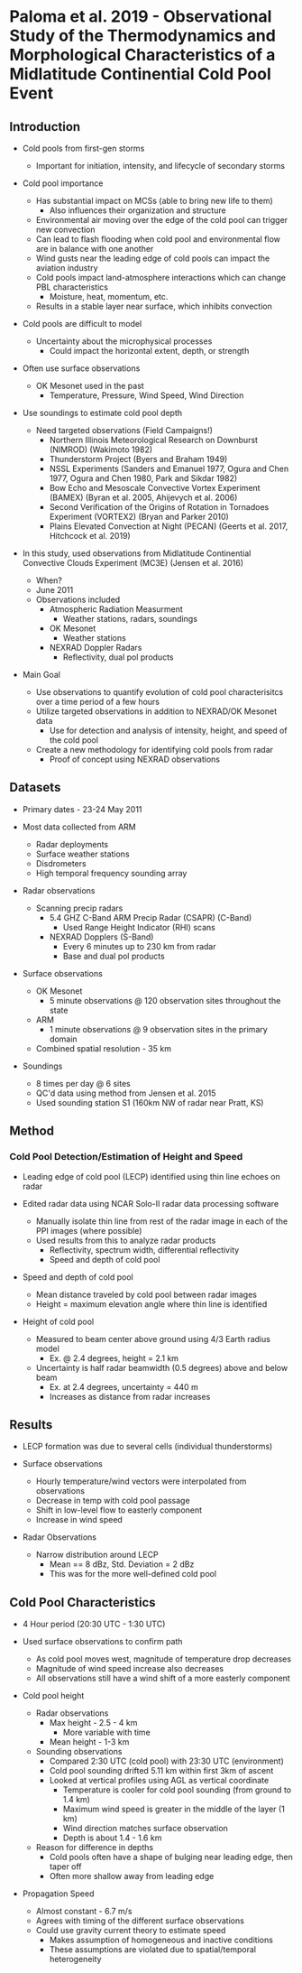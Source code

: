 # Paloma et al. 2019 - Observational Study of the Thermodynamics and Morphological Characteristics of a Midlatitude Continential Cold Pool Event

## Introduction

- Cold pools from first-gen storms
    - Important for initiation, intensity, and lifecycle of secondary storms

- Cold pool importance
    - Has substantial impact on MCSs (able to bring new life to them)
        - Also influences their organization and structure
    - Environmental air moving over the edge of the cold pool can trigger new convection
    - Can lead to flash flooding when cold pool and environmental flow are in balance with one another
    - Wind gusts near the leading edge of cold pools can impact the aviation industry
    - Cold pools impact land-atmosphere interactions which can change PBL characteristics
        - Moisture, heat, momentum, etc. 
    - Results in a stable layer near surface, which inhibits convection

- Cold pools are difficult to model
    - Uncertainty about the microphysical processes
        - Could impact the horizontal extent, depth, or strength

- Often use surface observations
    - OK Mesonet used in the past
        - Temperature, Pressure, Wind Speed, Wind Direction
 
- Use soundings to estimate cold pool depth
    - Need targeted observations (Field Campaigns!)
        - Northern Illinois Meteorological Research on Downburst (NIMROD) (Wakimoto 1982)
        - Thunderstorm Project (Byers and Braham 1949)
        - NSSL Experiments (Sanders and Emanuel 1977, Ogura and Chen 1977, Ogura and Chen 1980, Park and Sikdar 1982)
        - Bow Echo and Mesoscale Convective Vortex Experiment (BAMEX) (Byran et al. 2005, Ahijevych et al. 2006)
        - Second Verification of the Origins of Rotation in Tornadoes Experiment (VORTEX2) (Bryan and Parker 2010)
        - Plains Elevated Convection at Night (PECAN) (Geerts et al. 2017, Hitchcock et al. 2019)

- In this study, used observations from Midlatitude Continential Convective Clouds Experiment (MC3E) (Jensen et al. 2016)
    - When?
     - June 2011
    - Observations included 
        - Atmospheric Radiation Measurment
            - Weather stations, radars, soundings
        - OK Mesonet
            - Weather stations
        - NEXRAD Doppler Radars
            - Reflectivity, dual pol products

- Main Goal
    - Use observations to quantify evolution of cold pool characterisitcs over a time period of a few hours
    - Utilize targeted observations in addition to NEXRAD/OK Mesonet data
        - Use for detection and analysis of intensity, height, and speed of the cold pool
    - Create a new methodology for identifying cold pools from radar
        - Proof of concept using NEXRAD observations

## Datasets

- Primary dates - 23-24 May 2011
- Most data collected from ARM
    - Radar deployments
    - Surface weather stations
    - Disdrometers
    - High temporal frequency sounding array

- Radar observations
    - Scanning precip radars
        - 5.4 GHZ C-Band ARM Precip Radar (CSAPR) (C-Band)
            - Used Range Height Indicator (RHI) scans
        - NEXRAD Dopplers (S-Band)
            - Every 6 minutes up to 230 km from radar
            - Base and dual pol products

- Surface observations
    - OK Mesonet
        - 5 minute observations @ 120 observation sites throughout the state
    - ARM
        - 1 minute observations @ 9 observation sites in the primary domain
    - Combined spatial resolution - 35 km

- Soundings
    - 8 times per day @ 6 sites
    - QC'd data using method from Jensen et al. 2015
    - Used sounding station S1 (160km NW of radar near Pratt, KS)

## Method

### Cold Pool Detection/Estimation of Height and Speed

- Leading edge of cold pool (LECP) identified using thin line echoes on radar
- Edited radar data using NCAR Solo-II radar data processing software
    - Manually isolate thin line from rest of the radar image in each of the PPI images (where possible)
    - Used results from this to analyze radar products
        - Reflectivity, spectrum width, differential reflectivity
        - Speed and depth of cold pool

- Speed and depth of cold pool
    - Mean distance traveled by cold pool between radar images
    - Height = maximum elevation angle where thin line is identified

- Height of cold pool
    - Measured to beam center above ground using 4/3 Earth radius model
        - Ex. @ 2.4 degrees, height = 2.1 km
    - Uncertainty is half radar beamwidth (0.5 degrees) above and below beam
        - Ex. at 2.4 degrees, uncertainty = 440 m
        - Increases as distance from radar increases

## Results

- LECP formation was due to several cells (individual thunderstorms)

- Surface observations
    - Hourly temperature/wind vectors were interpolated from observations
    - Decrease in temp with cold pool passage
    - Shift in low-level flow to easterly component
    - Increase in wind speed

- Radar Observations
    - Narrow distribution around LECP
        - Mean == 8 dBz, Std. Deviation = 2 dBz
        - This was for the more well-defined cold pool

## Cold Pool Characteristics

- 4 Hour period (20:30 UTC - 1:30 UTC)
- Used surface observations to confirm path
    - As cold pool moves west, magnitude of temperature drop decreases
    - Magnitude of wind speed increase also decreases
    - All observations still have a wind shift of a more easterly component

- Cold pool height
    - Radar observations
        - Max height - 2.5 - 4 km
            - More variable with time
        - Mean height - 1-3 km
    - Sounding observations
        - Compared 2:30 UTC (cold pool) with 23:30 UTC (environment)
        - Cold pool sounding drifted 5.11 km within first 3km of ascent
        - Looked at vertical profiles using AGL as vertical coordinate
            - Temperature is cooler for cold pool sounding (from ground to 1.4 km)
            - Maximum wind speed is greater in the middle of the layer (1 km)
            - Wind direction matches surface observation
            - Depth is about 1.4 - 1.6 km
    - Reason for difference in depths
        - Cold pools often have a shape of bulging near leading edge, then taper off
        - Often more shallow away from leading edge

- Propagation Speed
    - Almost constant - 6.7 m/s
    - Agrees with timing of the different surface observations
    - Could use gravity current theory to estimate speed
        - Makes assumption of homogeneous and inactive conditions
        - These assumptions are violated due to spatial/temporal heterogeneity 
